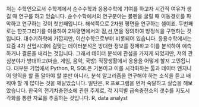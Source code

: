 저는 수학인으로서 수학계에서 순수수학과 응용수학에 기여를 하고자 시간적 여유가 생길 때 연구를 하고 있습니다.
순수수학에서의 연구분야는 볼펜을 굴릴 때 이동경로를 파악하고 연구하는 것이 첫번째입니다. 해석쪽으로 2차원 평면을 연구하는 셈이죠. 두번째로는 한붓그리기를 이용하여 2차평면에서의 점,선,면을 정의하여 방정식을 구현하는 것입니다. 대수기하학에 가깝지만, 이산수학으로부터 비롯되어 있습니다.
응용수학에서는 요즘 4차 산업시대에 걸맞는 데이터분석은 방대한 정보를 정제하고 이를 분석하여 예측하거나 결론을 내리는 것입니다. 그래서 데이터 분석에 관심을 가지게 되었지만, 저의 관심분야가 방대하고(마술, 게임, 음악, 국방) 직장생활에서 응용을 어떻게 할지 고민됩니다. 대부분 기업에서 Python, R, SQL은 기본이고 이를 시각화하는 툴과 데이터 엔지니어 영역을 할 줄 알아야 할 뿐만 아니라, 분석 알고리즘을 연구해야 하는 소식을 듣고 배워야 할 게 많다는 것을 깨달았습니다.
일단은, R 프로그램을 먼저 숙달하고 실습을 해보았습니다. 한국의 전기차충전소에 관한 주제로, 각 지역별 급속충전소의 갯수를 지도시각화를 통한 자료를 추출하는 것입니다.
R, data analyst
